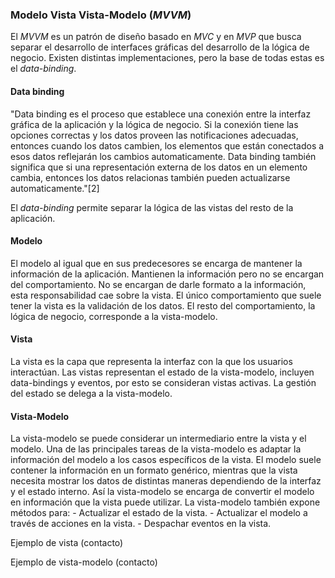 ### Modelo Vista Vista-Modelo (_MVVM_)
El _MVVM_ es un patrón de diseño basado en _MVC_ y en _MVP_ que busca separar el desarrollo de interfaces gráficas del desarrollo de la lógica de negocio. Existen distintas implementaciones, pero la base de todas estas es el _data-binding_.

#### Data binding
"Data binding es el proceso que establece una conexión entre la interfaz gráfica de la aplicación y la lógica de negocio. Si la conexión tiene las opciones correctas y los datos proveen las notificaciones adecuadas, entonces cuando los datos cambien, los elementos que están conectados a esos datos reflejarán los cambios automaticamente. Data binding también significa que si una representación externa de los datos en un elemento cambia, entonces los datos relacionas también pueden actualizarse automaticamente."[2]

El _data-binding_ permite separar la lógica de las vistas del resto de la aplicación.

#### Modelo
El modelo al igual que en sus predecesores se encarga de mantener la información de la aplicación. Mantienen la información pero no se encargan del comportamiento. No se encargan de darle formato a la información, esta responsabilidad cae sobre la vista. El único comportamiento que suele tener la vista es la validación de los datos. El resto del comportamiento, la lógica de negocio, corresponde a la vista-modelo.

#### Vista
La vista es la capa que representa la interfaz con la que los usuarios interactúan. Las vistas representan el estado de la vista-modelo, incluyen data-bindings y eventos, por esto se consideran vistas activas. La gestión del estado se delega a la vista-modelo.

#### Vista-Modelo
La vista-modelo se puede considerar un intermediario entre la vista y el modelo. Una de las principales tareas de la vista-modelo es adaptar la información del modelo a los casos específicos de la vista. El modelo suele contener la información en un formato genérico, mientras que la vista necesita mostrar los datos de distintas maneras dependiendo de la interfaz y el estado interno. Así la vista-modelo se encarga de convertir el modelo en información que la vista puede utilizar.
La vista-modelo también expone métodos para:
    - Actualizar el estado de la vista.
    - Actualizar el modelo a través de acciones en la vista.
    - Despachar eventos en la vista.

Ejemplo de vista (contacto)

Ejemplo de vista-modelo (contacto)